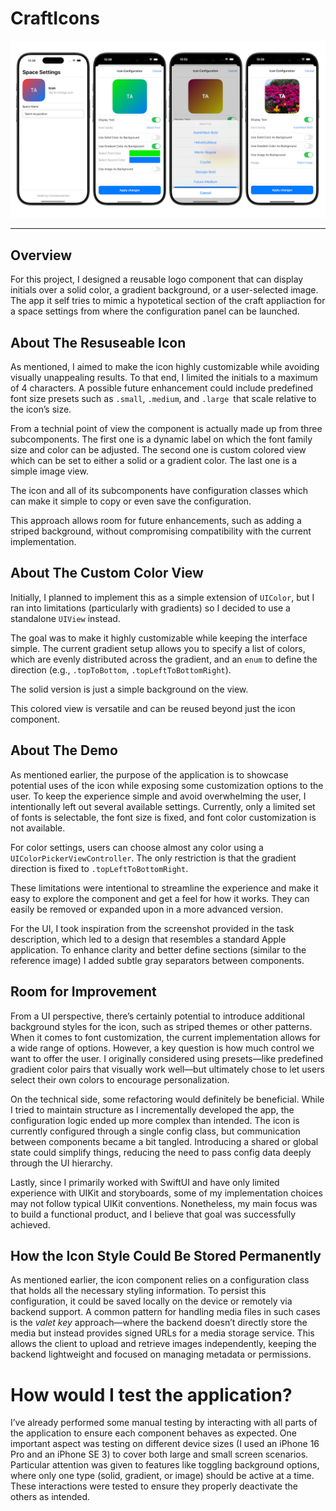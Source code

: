 # CraftIcons

![carftIcons.png](assets/craftIcons.png)

---

## Overview

For this project, I designed a reusable logo component that can display initials over a solid color, a gradient background, or a user-selected image. The app it self tries to mimic a hypotetical section of the craft appliaction for a space settings from where the configuration panel can be launched.

## About The Resuseable Icon

As mentioned, I aimed to make the icon highly customizable while avoiding visually unappealing results. To that end, I limited the initials to a maximum of 4 characters. A possible future enhancement could include predefined font size presets such as `.small`, `.medium`, and `.large `that scale relative to the icon’s size.

From a technial point of view the component is actually made up from three subcomponents. The first one is a dynamic label  on which the font family size and color can be adjusted. The second one is custom colored view which can be set to either a solid or a gradient color. The last one is a simple image view.

The icon and all of its subcomponents have configuration classes which can make it simple to copy or even save the configuration.

This approach allows room for future enhancements, such as adding a striped background, without compromising compatibility with the current implementation.

## About The Custom Color View

Initially, I planned to implement this as a simple extension of `UIColor`, but I ran into limitations (particularly with gradients) so I decided to use a standalone `UIView` instead.

The goal was to make it highly customizable while keeping the interface simple. The current gradient setup allows you to specify a list of colors, which are evenly distributed across the gradient, and an `enum` to define the direction (e.g., `.topToBottom`, `.topLeftToBottomRight`).

The solid version is just a simple background on the view.

This colored view is versatile and can be reused beyond just the icon component.

## About The Demo

As mentioned earlier, the purpose of the application is to showcase potential uses of the icon while exposing some customization options to the user. To keep the experience simple and avoid overwhelming the user, I intentionally left out several available settings. Currently, only a limited set of fonts is selectable, the font size is fixed, and font color customization is not available.

For color settings, users can choose almost any color using a `UIColorPickerViewController`. The only restriction is that the gradient direction is fixed to `.topLeftToBottomRight`.

These limitations were intentional to streamline the experience and make it easy to explore the component and get a feel for how it works. They can easily be removed or expanded upon in a more advanced version.

For the UI, I took inspiration from the screenshot provided in the task description, which led to a design that resembles a standard Apple application. To enhance clarity and better define sections (similar to the reference image) I added subtle gray separators between components.

## **Room for Improvement**

From a UI perspective, there’s certainly potential to introduce additional background styles for the icon, such as striped themes or other patterns. When it comes to font customization, the current implementation allows for a wide range of options. However, a key question is how much control we want to offer the user. I originally considered using presets—like predefined gradient color pairs that visually work well—but ultimately chose to let users select their own colors to encourage personalization.

On the technical side, some refactoring would definitely be beneficial. While I tried to maintain structure as I incrementally developed the app, the configuration logic ended up more complex than intended. The icon is currently configured through a single config class, but communication between components became a bit tangled. Introducing a shared or global state could simplify things, reducing the need to pass config data deeply through the UI hierarchy.

Lastly, since I primarily worked with SwiftUI and have only limited experience with UIKit and storyboards, some of my implementation choices may not follow typical UIKit conventions. Nonetheless, my main focus was to build a functional product, and I believe that goal was successfully achieved.

## **How the Icon Style Could Be Stored Permanently**

As mentioned earlier, the icon component relies on a configuration class that holds all the necessary styling information. To persist this configuration, it could be saved locally on the device or remotely via backend support. A common pattern for handling media files in such cases is the *valet key* approach—where the backend doesn’t directly store the media but instead provides signed URLs for a media storage service. This allows the client to upload and retrieve images independently, keeping the backend lightweight and focused on managing metadata or permissions.

# How would I test the application?

I’ve already performed some manual testing by interacting with all parts of the application to ensure each component behaves as expected. One important aspect was testing on different device sizes (I used an iPhone 16 Pro and an iPhone SE 3) to cover both large and small screen scenarios. Particular attention was given to features like toggling background options, where only one type (solid, gradient, or image) should be active at a time. These interactions were tested to ensure they properly deactivate the others as intended.